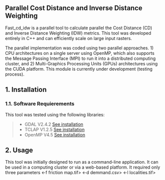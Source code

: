 ## Parallel Cost Distance and Inverse Distance Weighting


Fast_cd_idw is a parallel tool to calculate parallel the Cost Distance (CD) and Inverse Distance Weighting (IDW) metrics. This tool was developed entirely in C++ and can efficiently scale on large input rasters.

The parallel implementation was coded using two parallel approaches. 1) CPU architectures on a single server using OpenMP, which also supports the Message Passing Interface (MPI) to run it into a distributed computing cluster, and 2) Multi-Graphics Processing Units (GPUs) architectures using the CUDA platform. This module is currently under development (testing process). 


## 1. Installation
### 1.1. Software Requierements
This tool was tested using the following libraries:
> + GDAL V2.4.2 [See installation](https://gdal.org/index.html)
> + TCLAP V1.2.5 [See installation](https://tclap.sourceforge.net/)
> + OpenMP V4.5 [See installation](https://www.openmp.org/)

## 2. Usage
This tool was initially designed to run as a command-line application. It can be used in a computing cluster or via a web-based platform. It required only three parameters <-f friction map.tif> <-d demmand.csv> <-l localities.tif>


